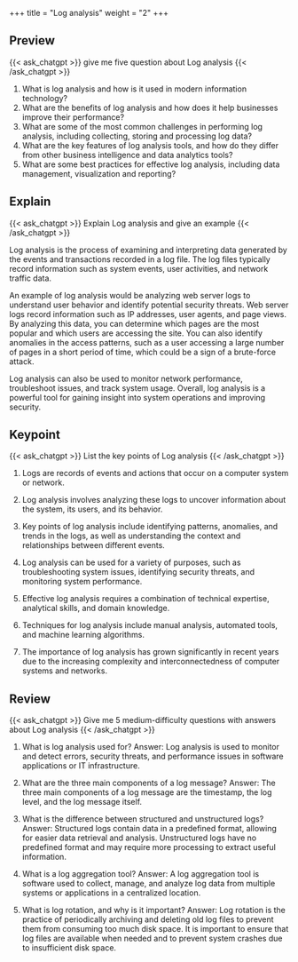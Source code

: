 +++
title = "Log analysis"
weight = "2"
+++
## Preview
{{< ask_chatgpt >}}
give me five question about Log analysis
{{< /ask_chatgpt >}}

1. What is log analysis and how is it used in modern information technology?
2. What are the benefits of log analysis and how does it help businesses improve their performance?
3. What are some of the most common challenges in performing log analysis, including collecting, storing and processing log data?
4. What are the key features of log analysis tools, and how do they differ from other business intelligence and data analytics tools?
5. What are some best practices for effective log analysis, including data management, visualization and reporting?   

## Explain
{{< ask_chatgpt >}}
Explain Log analysis and give an example
{{< /ask_chatgpt >}}

Log analysis is the process of examining and interpreting data generated by the events and transactions recorded in a log file. The log files typically record information such as system events, user activities, and network traffic data. 

An example of log analysis would be analyzing web server logs to understand user behavior and identify potential security threats. Web server logs record information such as IP addresses, user agents, and page views. By analyzing this data, you can determine which pages are the most popular and which users are accessing the site. You can also identify anomalies in the access patterns, such as a user accessing a large number of pages in a short period of time, which could be a sign of a brute-force attack. 

Log analysis can also be used to monitor network performance, troubleshoot issues, and track system usage. Overall, log analysis is a powerful tool for gaining insight into system operations and improving security.   

## Keypoint
{{< ask_chatgpt >}}
List the key points of Log analysis
{{< /ask_chatgpt >}}

1. Logs are records of events and actions that occur on a computer system or network.

2. Log analysis involves analyzing these logs to uncover information about the system, its users, and its behavior.

3. Key points of log analysis include identifying patterns, anomalies, and trends in the logs, as well as understanding the context and relationships between different events.

4. Log analysis can be used for a variety of purposes, such as troubleshooting system issues, identifying security threats, and monitoring system performance.

5. Effective log analysis requires a combination of technical expertise, analytical skills, and domain knowledge.

6. Techniques for log analysis include manual analysis, automated tools, and machine learning algorithms.

7. The importance of log analysis has grown significantly in recent years due to the increasing complexity and interconnectedness of computer systems and networks.   

## Review
{{< ask_chatgpt >}}
Give me 5 medium-difficulty questions with answers about Log analysis
{{< /ask_chatgpt >}}

1. What is log analysis used for?
Answer: Log analysis is used to monitor and detect errors, security threats, and performance issues in software applications or IT infrastructure.

2. What are the three main components of a log message?
Answer: The three main components of a log message are the timestamp, the log level, and the log message itself.

3. What is the difference between structured and unstructured logs?
Answer: Structured logs contain data in a predefined format, allowing for easier data retrieval and analysis. Unstructured logs have no predefined format and may require more processing to extract useful information.

4. What is a log aggregation tool?
Answer: A log aggregation tool is software used to collect, manage, and analyze log data from multiple systems or applications in a centralized location.

5. What is log rotation, and why is it important?
Answer: Log rotation is the practice of periodically archiving and deleting old log files to prevent them from consuming too much disk space. It is important to ensure that log files are available when needed and to prevent system crashes due to insufficient disk space.   

